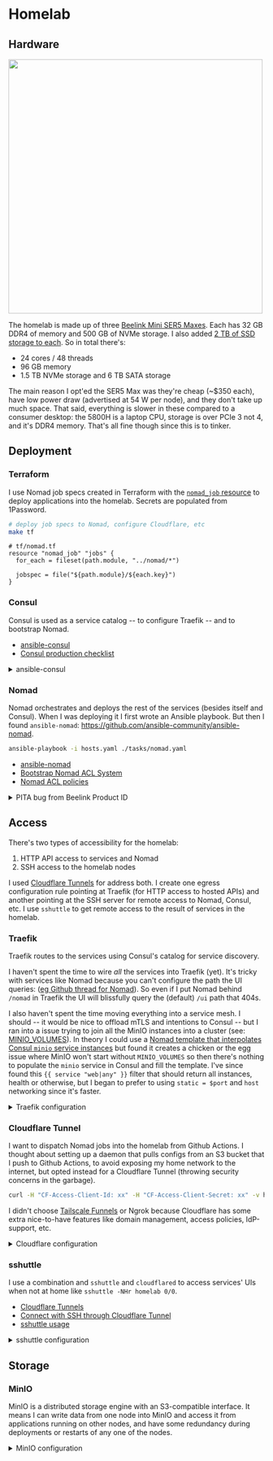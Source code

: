 # Homelab

## Hardware

<img width="500px" src="https://github.com/jjti/homelab/assets/13923102/6a97ead1-d26e-4056-8fbc-c2fc2da03fb1" />

The homelab is made up of three [Beelink Mini SER5 Maxes](https://www.bee-link.com/beelink-amd-ryzen-5-ser5-5800u-minip-26183466). Each has 32 GB DDR4 of memory and 500 GB of NVMe storage. I also added [2 TB of SSD storage to each](https://www.amazon.com/dp/B07YD5F561). So in total there's:

- 24 cores / 48 threads
- 96 GB memory
- 1.5 TB NVMe storage and 6 TB SATA storage

The main reason I opt'ed the SER5 Max was they're cheap (~$350 each), have low power draw (advertised at 54 W per node), and they don't take up much space. That said, everything is slower in these compared to a consumer desktop: the 5800H is a laptop CPU, storage is over PCIe 3 not 4, and it's DDR4 memory. That's all fine though since this is to tinker.

## Deployment

### Terraform

I use Nomad job specs created in Terraform with the [`nomad_job` resource](https://registry.terraform.io/providers/hashicorp/nomad/latest/docs/resources/job) to deploy applications into the homelab. Secrets are populated from 1Password.

```bash
# deploy job specs to Nomad, configure Cloudflare, etc
make tf
```

```hcl
# tf/nomad.tf
resource "nomad_job" "jobs" {
  for_each = fileset(path.module, "../nomad/*")

  jobspec = file("${path.module}/${each.key}")
}
```

### Consul

Consul is used as a service catalog -- to configure Traefik -- and to bootstrap Nomad.

- [ansible-consul](https://github.com/ansible-community/ansible-consul)
- [Consul production checklist](https://developer.hashicorp.com/consul/tutorials/production-deploy/production-checklist)

<details>
<summary>ansible-consul</summary>

I deployed it using the [`ansible-consul` role](https://github.com/ansible-community/ansible-consul).

Compared to deploying Consul manually, `ansible-consul` has more knobs, sanity checks, and baked-in best practices. It's also nice for setting things up once, then automating away the tedious part of SSH'ing into every host. But `ansible-consul` is also very stale and the defaults are for development Consul clients. I've changed a couple dozen settings in [./ansible/tasks/consul.yaml](./ansible/consul.yaml) to enable TLS, gossip encryption, ACLs, and prometheus metrics.

```bash
cd ./ansible/roles/ansible-consul/files
ansible-galaxy install -r ../requirements.yml
consul tls ca create
consul tls cert create -server -dc dc1 -domain consul
cd -

ansible-playbook -i hosts.yaml ./tasks/consul.yaml
```

</details>

### Nomad

Nomad orchestrates and deploys the rest of the services (besides itself and Consul). When I was deploying it I first wrote an Ansible playbook. But then I found `ansible-nomad`: https://github.com/ansible-community/ansible-nomad.

```bash
ansible-playbook -i hosts.yaml ./tasks/nomad.yaml
```

- [ansible-nomad](https://github.com/ansible-community/ansible-nomad)
- [Bootstrap Nomad ACL System](https://developer.hashicorp.com/nomad/tutorials/access-control/access-control-bootstrap)
- [Nomad ACL policies](https://developer.hashicorp.com/nomad/tutorials/access-control/access-control-policies)

<details>

<summary>PITA bug from Beelink Product ID</summary>

While setting up Nomad I hit an annoying bug where 2 of 3 clients were unable to register themselves:

```txt
client.rpc: error performing RPC to server: error="rpc error: rpc error: node secret ID does not match. Not registering node." rpc=Node.Register server=192.168.0.138:46>
client.rpc: error performing RPC to server which is not safe to automatically retry: error="rpc error: rpc error: node secret ID does not match. Not registering node." >
```

I spent 3-4 hours re-reading the same bug reports ([1](https://discuss.hashicorp.com/t/nomad-0-11-1-client-error-node-secret-id-does-not-match/8568), [2](https://github.com/hashicorp/nomad/issues/2550), [3](https://github.com/hashicorp/nomad/issues/1928)) and purging + reinstalling Nomad. I got lucky and eventually noticed that the client ids (not secret ids; which I'd checked) were identical between clients:

```txt
# host 1
client: started client: node_id=9466df29-582e-42cf-84dc-296acd1886c9
# host 2
client: started client: node_id=9466df29-582e-42cf-84dc-296acd1886c9
```

I worked around the issue by setting random client IDs via ansible (below) and they all came up fine:

```yaml
- name: Generate lowercase UUID using Python
  command: python3 -c "import uuid; print(str(uuid.uuid4()).lower())"
  register: generated_uuid

- name: Save the UUID to /var/nomad/client/client-id
  copy:
    content: "{{ generated_uuid.stdout }}"
    dest: /var/nomad/client/client-id
  when: not client_id_file.stat.exists
```

Curious why I was getting duplicates, I found that Nomad uses a [host-level UUID retrieved](https://github.com/shirou/gopsutil/blob/c806740b348abc3b0a5abb0aa181cf1982b7acc4/host/host_linux.go#L38) from `/sys/class/dmi/id/product_uuid` which is frequently -- and in my case -- bogus. My UUIDs across all machines was whatever hard-coded UUID Beelink had set, so all my node were starting with identical node IDs:

```txt
# host 1
root@ser5-1:/home/josh# cat /sys/class/dmi/id/product_uuid
03000200-0400-0500-0006-000700080009
# host 2
root@ser5-2:/home/josh# cat /sys/class/dmi/id/product_uuid
03000200-0400-0500-0006-000700080009
```

This is still weird though because Nomad defaults to generating a unique `client-id` [randomly on start-up](https://github.com/hashicorp/nomad/blob/3534307d0d3a9979318182d212930b637cc4d483/client/client.go#L1408) when `no_host_uuid` is false (which is [`true` by default and v1.6.1](https://developer.hashicorp.com/nomad/docs/configuration/client#no_host_uuid) which is what I was running):

```go
	hostInfo, err := host.Info()
	if !conf.NoHostUUID && err == nil {
		if hashed, ok := helper.HashUUID(hostInfo.HostID); ok {
			hostID = hashed
		}
	}
```

Unfortunately for me, ansible-nomad is stale and has [`nomad_no_host_uuid: no` as a default](https://github.com/ansible-community/ansible-nomad#nomad_no_host_uuid). I thought I worked around that by setting it to `yes` during one of the reinstalls, but I didn't delete the stale `/var/nomad/client/client-id` file so they stuck around.

</details>

## Access

There's two types of accessibility for the homelab:

1. HTTP API access to services and Nomad
2. SSH access to the homelab nodes

I used [Cloudflare Tunnels](#cloudflare-tunnel) for address both. I create one egress configuration rule pointing at Traefik (for HTTP access to hosted APIs) and another pointing at the SSH server for remote access to Nomad, Consul, etc. I use `sshuttle` to get remote access to the result of services in the homelab.

### Traefik

Traefik routes to the services using Consul's catalog for service discovery.

I haven't spent the time to wire _all_ the services into Traefik (yet). It's tricky with services like Nomad because you can't configure the path the UI queries: ([eg Github thread for Nomad](https://github.com/hashicorp/nomad/issues/4479)). So even if I put Nomad behind `/nomad` in Traefik the UI will blissfully query the (default) `/ui` path that 404s.

I also haven't spent the time moving everything into a service mesh. I should -- it would be nice to offload mTLS and intentions to Consul -- but I ran into a issue trying to join all the MinIO instances into a cluster (see: [MINIO_VOLUMES](https://min.io/docs/minio/linux/reference/minio-server/minio-server.html#envvar.MINIO_VOLUMES)). In theory I could use a [Nomad template that interpolates Consul `minio` service instances](https://developer.hashicorp.com/nomad/docs/job-specification/template#consul-services) but found it creates a chicken or the egg issue where MinIO won't start without `MINIO_VOLUMES` so then there's nothing to populate the `minio` service in Consul and fill the template. I've since found this `{{ service "web|any" }}` filter that should return all instances, health or otherwise, but I began to prefer to using `static = $port` and `host` networking since it's faster.

<details>
<summary>Traefik configuration</summary>

I create one allocation of Traefik on each node using a [system type job](https://developer.hashicorp.com/nomad/docs/job-specification/job#type). And create a read-only Consul token that I pass to Traefik through a Nomad Variable:

```hcl
// tf/nomad.tf
resource "nomad_variable" "traefik" {
  path = "nomad/jobs/traefik"
  items = {
    read_token = data.consul_acl_token_secret_id.traefik.secret_id
  }
}

// jobs/traefik.hcl
job "traefik" {
    datacenters = ["dc1"]
    type        = "system

    group "traefik" {
...

      config {
        image        = "traefik:2.10"
        network_mode = "host"
        ports        = ["http", "admin"]
        volumes      = ["local/traefik.yaml:/etc/traefik/traefik.yaml"]
      }

      template {
        # https://developer.hashicorp.com/nomad/tutorials/load-balancing/load-balancing-traefik
        destination = "local/traefik.yaml"
        data        = <<EOF
...
providers:
  consulCatalog:
    exposedByDefault: false
    connectAware: true
    cache: false
    connectByDefault: false

    endpoint:
      address: {{ env "NOMAD_IP_http" }}:8500
      scheme: http
      token: {{ with nomadVar "nomad/jobs/traefik" }}{{ .read_token }}{{ end }}
```

</details>

### Cloudflare Tunnel

I want to dispatch Nomad jobs into the homelab from Github Actions. I thought about setting up a daemon that pulls configs from an S3 bucket that I push to Github Actions, to avoid exposing my home network to the internet, but opted instead for a Cloudflare Tunnel (throwing security concerns in the garbage).

```bash
curl -H "CF-Access-Client-Id: xx" -H "CF-Access-Client-Secret: xx" -v https://nomad.homelab.com
```

I didn't choose [Tailscale Funnels](https://tailscale.com/kb/1247/funnel-serve-use-cases/) or Ngrok because Cloudflare has some extra nice-to-have features like domain management, access policies, IdP-support, etc.

<details>
<summary>Cloudflare configuration</summary>

Each node runs `cloudflared` for a `cloudflare_tunnel` created with Terraform. The `cloudflared` process points at the Nomad endpoint on each host:

```hcl
// creating a tunnel with a secret
resource "cloudflare_tunnel" "auto_tunnel" {
  name       = "homelab"
  secret     = random_id.tunnel_secret.b64_std
}

// configuring egress to Nomad
resource "cloudflare_tunnel_config" "auto_tunnel" {
  tunnel_id  = cloudflare_tunnel.auto_tunnel.id
  account_id = var.cloudflare_account_id

  config {
    ingress_rule {
      service = "http://localhost:4646"
    }
  }
}

// skipping stuff

// making an access policy associated w/ the domain that uses a cloudflare service token
resource "cloudflare_access_policy" "nomad_token" {
  application_id = cloudflare_access_application.nomad.id
  zone_id        = var.cloudflare_zone_id
  precedence     = "1"
  decision       = "non_identity"

  include {
    service_token = [cloudflare_access_service_token.token.id]
  }
}

// make the service token for machine <> machine calls
resource "cloudflare_access_service_token" "token" {
  zone_id = var.cloudflare_zone_id
  name    = "homelab-token"
}

```

I can then use the access service token (`cloudflare_access_service_token.token` above) to access Nomad remotely:

```bash
# this calls the nomad api
curl -H "CF-Access-Client-Id: xx" -H "CF-Access-Client-Secret: xx" -v https://nomad.homelab.com
```

</details>

### sshuttle

I use a combination and `sshuttle` and `cloudflared` to access services' UIs when not at home like `sshuttle -NHr homelab 0/0`.

- [Cloudflare Tunnels](https://developers.cloudflare.com/cloudflare-one/connections/connect-networks/)
- [Connect with SSH through Cloudflare Tunnel](https://developers.cloudflare.com/cloudflare-one/connections/connect-networks/use-cases/ssh/)
- [sshuttle usage](https://sshuttle.readthedocs.io/en/stable/usage.html)

<details>
<summary>sshuttle configuration</summary>

I do it with an ingress rule for `cloudflared` using Github as an IdP:

```hcl
  config {
    // ingress rule pointing at the ssh server
    ingress_rule {
      hostname = "ssh.homelab.com"
      service  = "ssh://localhost:22"
    }

    ingress_rule {
      service = "http://localhost:4646"
    }
```

A configuration for my client `ssh` to use `cloudflared` as a proxy:

```txt
Host homelab
    ProxyCommand cloudflared access ssh --hostname ssh.homelab.com
    StrictHostKeyChecking no
    User josh
```

And can then remotely access any service in the homelab with `sshuttle -NHr homelab 0/0`.

</details>

## Storage

### MinIO

MinIO is a distributed storage engine with an S3-compatible interface. It means I can write data from one node into MinIO and access it from applications running on other nodes, and have some redundancy during deployments or restarts of any one of the nodes.

<details>
<summary>MinIO configuration</summary>

I tried hard to make Ceph work. I wanted both a distributed filesystem plus an S3-compatible API. I tried `cephadm`, `ceph-ansible`, hoping from node to node running `systemctl restart ceph-mon`... I hit countless bugs and lost two days of my life and learned nothing except that Ceph is a beast. It felt like joining a backend team trying to set up the E2E test environment using a wiki two years out of date.

Installing MinIO was so much simpler that I became even more pissed at Ceph. In 10 minutes I copied their [installation guide](https://min.io/docs/minio/linux/operations/install-deploy-manage/deploy-minio-multi-node-multi-drive.html#minio-mnmd) into an [ansible playbook](./ansible/minio.yaml) and had it running across all the hosts. I then switched to running it in Nomad after creating and mounting the volume:

```yaml
# ansible-nomad var
nomad_host_volumes:
  - name: sata
    path: /mnt/sata
    owner: minio-user
    group: minio-user
    mode: "0755"
    read_only: false
```

```hcl
// tf/jobs/minio.hcl

job "minio" {
  datacenters = ["dc1"]
  type        = "system"

  group "minio" {
    volume "minio" {
      type      = "host"
      source    = "sata"
      read_only = false
    }
...
    task "minio" {
      driver = "docker"

      config {
        image        = "minio/minio:RELEASE.2023-08-16T20-17-30Z.hotfix.60799aeb0"
        network_mode = "host"
        ports        = ["minio-api", "minio-console"]
        args = ["server",
          "--address", ":${NOMAD_PORT_minio_api}",
          "--console-address", ":${NOMAD_PORT_minio_console}",
        ]
      }

      volume_mount {
        volume           = "minio"
        destination      = "/mnt/sata"
        propagation_mode = "private"
      }

      template {
        destination = ".env"
        env         = true
        data        = <<EOF
MINIO_VOLUMES = '{{ range service "consul" }}http://{{ .Address }}:9000/mnt/sata {{ end }}'
EOF
```

</details>
